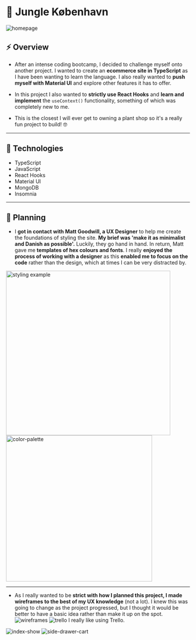 # :herb: Jungle København

![homepage](https://i.ibb.co/mbdTqDJ/Screenshot-2020-10-26-at-17-35-00.png)

## :zap: Overview

- After an intense coding bootcamp, I decided to challenge myself onto another project. I wanted to create an **ecommerce site in TypeScript** as I have been wanting to learn the language. I also really wanted to **push myself with Material UI** and explore other features it has to offer.

- In this project I also wanted to **strictly use React Hooks** and **learn and implement** the `useContext()` functionality, something of which was completely new to me.

- This is the closest I will ever get to owning a plant shop so it's a really fun project to build! :nerd_face:

---

## :abacus: Technologies

- TypeScript
- JavaScript
- React Hooks
- Material UI
- MongoDB
- Insomnia

---

## :microscope: Planning

- I **got in contact with Matt Goodwill, a UX Designer** to help me create the foundations of styling the site. **My brief was 'make it as minimalist and Danish as possible'.** Luckily, they go hand in hand. In return, Matt gave me **templates of hex colours and fonts**. I really **enjoyed the process of working with a designer** as this **enabled me to focus on the code** rather than the design, which at times I can be very distracted by.

<img src="https://i.ibb.co/Kwdm3bc/styling-example.jpg" alt="styling example" width="450" >
<img src="https://i.ibb.co/HV3VjpQ/colour-theme.png" alt="color-palette" width="400" >

<br />

---

- As I really wanted to be **strict with how I planned this project, I made wireframes to the best of my UX knowledge** (not a lot). I knew this was going to change as the project progressed, but I thought it would be better to have a basic idea rather than make it up on the spot.
  ![wireframes](https://i.ibb.co/MGKRmgQ/wireframes-jungle-kobenhavn.png)
  ![trello](https://i.ibb.co/F5GH232/trello-jungle-kobenhavn.png)
  I really like using Trello.

![index-show](https://i.ibb.co/7bVTcqN/Screenshot-2020-10-26-at-17-35-21.png)
![side-drawer-cart](https://i.ibb.co/h7ZBgw2/Screenshot-2020-10-26-at-17-35-49.png)
